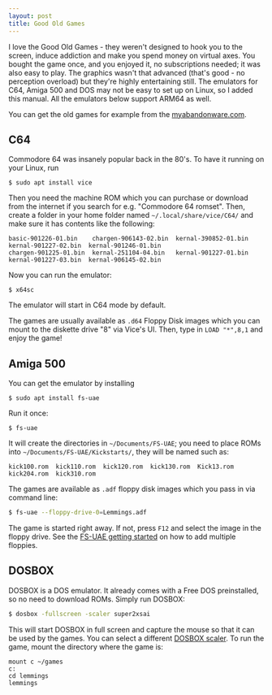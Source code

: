 ```yaml
---
layout: post
title: Good Old Games
---
```


I love the Good Old Games - they weren't designed to hook you to the screen,
induce addiction and make you spend money on virtual axes. You bought the game
once, and you enjoyed it, no subscriptions needed; it was also easy to play.
The graphics wasn't that advanced (that's good - no perception overload) but they're highly
entertaining still. The emulators for C64, Amiga 500 and DOS may not be easy
to set up on Linux, so I added this manual. All the emulators below support ARM64 as well.

You can get the old games for example from the [myabandonware.com](https://www.myabandonware.com).

## C64

Commodore 64 was insanely popular back in the 80's. To have it running on your Linux,
run
```
$ sudo apt install vice
```
Then you need the machine ROM which you can purchase or download from the internet
if you search for e.g. "Commodore 64 romset". Then, create a folder
in your home folder named `~/.local/share/vice/C64/` and make sure it has contents like the following:
```
basic-901226-01.bin    chargen-906143-02.bin  kernal-390852-01.bin  kernal-901227-02.bin  kernal-901246-01.bin
chargen-901225-01.bin  kernal-251104-04.bin   kernal-901227-01.bin  kernal-901227-03.bin  kernal-906145-02.bin
```
Now you can run the emulator:
```
$ x64sc
```
The emulator will start in C64 mode by default.

The games are usually available as `.d64` Floppy Disk images which you can mount
to the diskette drive "8" via Vice's UI. Then, type in `LOAD "*",8,1` and enjoy the game!

## Amiga 500

You can get the emulator by installing
```
$ sudo apt install fs-uae
```
Run it once:
```
$ fs-uae
```
It will create the directories in `~/Documents/FS-UAE`; you need to place ROMs into
`~/Documents/FS-UAE/Kickstarts/`, they will be named such as:
```
kick100.rom  kick110.rom  kick120.rom  kick130.rom  Kick13.rom  kick204.rom  kick310.rom
```
The games are available as `.adf` floppy disk images which you pass in via command line:
```bash
$ fs-uae --floppy-drive-0=Lemmings.adf
```
The game is started right away. If not, press `F12` and select the image in the floppy drive.
See the [FS-UAE getting started](https://fs-uae.net/docs/getting-started) on how to add multiple floppies.

## DOSBOX

DOSBOX is a DOS emulator. It already comes with a Free DOS preinstalled, so no need to
download ROMs. Simply run DOSBOX:
```bash
$ dosbox -fullscreen -scaler super2xsai
```
This will start DOSBOX in full screen and capture the mouse so that it can be used by the games.
You can select a different [DOSBOX scaler](https://www.dosbox.com/wiki/Scaler).
To run the game, mount the directory where the game is:
```
mount c ~/games
c:
cd lemmings
lemmings
```
